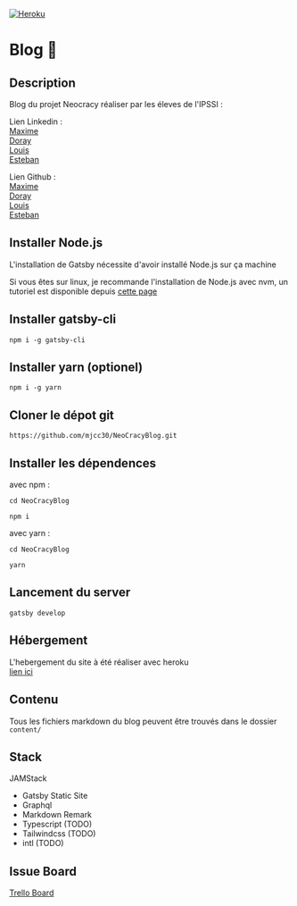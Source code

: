 [![Heroku](https://heroku-badge.herokuapp.com/?app=neocracyblog)](https://dashboard.heroku.com/apps/neocracyblog/activity)

# Blog 🚀

## Description

Blog du projet Neocracy réaliser par les éleves de l'IPSSI :  

Lien Linkedin :  
[Maxime](https://www.linkedin.com/in/maximecordeiro/)  
[Doray](https://www.linkedin.com/in/doray-balassoupramanien-908b3b176/)  
[Louis](https://www.linkedin.com)  
[Esteban](https://www.linkedin.com)  

Lien Github :  
[Maxime](https://github.com/mjcc30)  
[Doray](https://github.com/dorayy)  
[Louis](https://github.com/LouisPLN)  
[Esteban](https://github.com/e-gonzalez-ipssi)  

## Installer Node.js

L'installation de Gatsby nécessite d'avoir installé Node.js sur ça machine  

Si vous êtes sur linux, je recommande l'installation de Node.js avec nvm, un tutoriel est disponible depuis [cette page](https://neocracyblog.herokuapp.com/Nodejs/01-Installer-NVM/)

## Installer gatsby-cli

```
npm i -g gatsby-cli
```

## Installer yarn (optionel)

```
npm i -g yarn
```

## Cloner le dépot git

```
https://github.com/mjcc30/NeoCracyBlog.git
```

## Installer les dépendences

avec npm :
```
cd NeoCracyBlog

npm i
```

avec yarn :

```
cd NeoCracyBlog

yarn
```

## Lancement du server

```
gatsby develop
```

## Hébergement

L'hebergement du site à été réaliser avec heroku  
[lien ici](https://neocracyblog.herokuapp.com)

## Contenu

Tous les fichiers markdown du blog peuvent être trouvés dans le dossier `content/`

## Stack

JAMStack

- Gatsby Static Site
- Graphql
- Markdown Remark
- Typescript (TODO)
- Tailwindcss (TODO)
- intl (TODO)

## Issue Board

[Trello Board](https://trello.com/b/pDZktFWO/neocracy)

